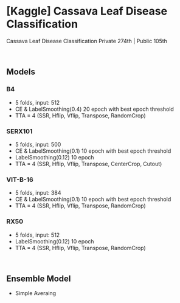 # **[Kaggle] Cassava Leaf Disease Classification**
Cassava Leaf Disease Classification 
Private 274th | Public 105th

<br>

## **Models**
### **B4**
- 5 folds, input: 512
- CE & LabelSmoothing(0.4) 20 epoch with best epoch threshold
- TTA = 4 (SSR, Hflip, Vflip, Transpose, RandomCrop)
### **SERX101**
- 5 folds, input: 500
- CE & LabelSmoothing(0.1) 10 epoch with best epoch threshold
- LabelSmoothing(0.12) 10 epoch
- TTA = 4 (SSR, Hflip, Vflip, Transpose, CenterCrop, Cutout)
### **VIT-B-16**
- 5 folds, input: 384
- CE & LabelSmoothing(0.1) 10 epoch with best epoch threshold
- TTA = 4 (SSR, Hflip, Vflip, Transpose, RandomCrop)
### **RX50**
- 5 folds, input: 512
- LabelSmoothing(0.12) 10 epoch
- TTA = 4 (SSR, Hflip, Vflip, Transpose, RandomCrop)

<br>

## **Ensemble Model**
- Simple Averaing





